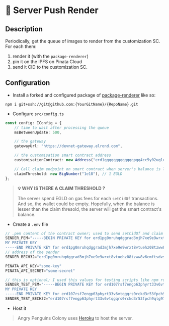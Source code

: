 # 🔄 Server Push Render


## Description

Periodically, get the queue of images to render from the customization SC. 
For each them:

1. render it (with the `package-renderer`)
2. pin it on the IPFS on Pinata Cloud
3. send it CID to the customization SC.


## Configuration

- Install a forked and configured package of [package-renderer](https://github.com/Angry-Penguins-Colony/package-renderer) like so: 
```
npm i git+ssh://git@github.com:{YourGitName}/{RepoName}.git
```

- Configure `src/config.ts`

```typescript
const config: IConfig = {
    // time to wait after processing the queue
    msBetweenUpdate: 500, 

    // the gateway
    gatewayUrl: "https://devnet-gateway.elrond.com", 

    // the customisation smart contract address
    customisationContract: new Address("erd1qqqqqqqqqqqqqpgq4cc5y02uglu0fu2v7vkrnctc89jn2pgzsdvspx4u4x"), 

    // Call claim endpoint on smart contract when server's balance is lesser than this thresold
    claimThreshold: new BigNumber("1e18"), // 1 EGLD
};
```

> **💡 WHY IS THERE A CLAIM THRESHOLD ?**
>
> The server spend EGLD on gas fees for each `setCidOf` transactions. And so, the wallet could be empty.
> Hopefully, when the balance is lesser than the claim thresold, the server will get the smart contract's balance.

- Create a `.env` file

```rust
// .pem content of the contract owner; used to send setCidOf and claim transaction
SENDER_PEM="-----BEGIN PRIVATE KEY for erd1pg0mruhqdggrad3mjh7xe9e9wrxt8vtuehz08tzww8v6cmftsdvs9d2gh8-----
MY PRIVATE KEY
-----END PRIVATE KEY for erd1pg0mruhqdggrad3mjh7xe9e9wrxt8vtuehz08tzww8v6cmftsdvs9d2gh8-----"
// address of the sender
SENDER_BECH32="erd1pg0mruhqdggrad3mjh7xe9e9wrxt8vtuehz08tzww8v6cmftsdvs9d2gh8"

PINATA_API_KEY="some-key"
PINATA_API_SECRET="some-secret"

// this is optional; I used this values for testing scripts like npm run send:renderImage
SENDER_TEST_PEM="-----BEGIN PRIVATE KEY for erd107rsf7engp63phyrt33v6vtqgqrs0rckd3r53fpch9qlg97g60cqmz5t29
MY PRIVATE KEY
-----END PRIVATE KEY for erd107rsf7engp63phyrt33v6vtqgqrs0rckd3r53fpch9qlg97g60cqmz5t29-----"
SENDER_TEST_BECH32="erd107rsf7engp63phyrt33v6vtqgqrs0rckd3r53fpch9qlg97g60cqmz5t29"
```

- Host it
>  Angry Penguins Colony uses [Heroku](https://www.heroku.com/) to host the server.
